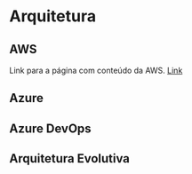 <!-- TITLE: Arquitetura -->
<!-- SUBTITLE: A quick summary of Arquitetura -->

# Arquitetura

## AWS

Link para a página com conteúdo da AWS.
[Link](/wiki/arquitetura/aws)

## Azure

## Azure DevOps

## Arquitetura Evolutiva
